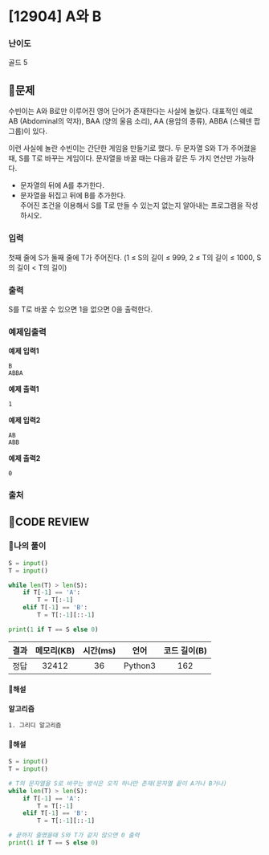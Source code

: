 # [12904] A와 B

### **난이도**
골드 5
## **📝문제**
수빈이는 A와 B로만 이루어진 영어 단어가 존재한다는 사실에 놀랐다. 대표적인 예로 AB (Abdominal의 약자), BAA (양의 울음 소리), AA (용암의 종류), ABBA (스웨덴 팝 그룹)이 있다.

이런 사실에 놀란 수빈이는 간단한 게임을 만들기로 했다. 두 문자열 S와 T가 주어졌을 때, S를 T로 바꾸는 게임이다. 문자열을 바꿀 때는 다음과 같은 두 가지 연산만 가능하다.

- 문자열의 뒤에 A를 추가한다.
- 문자열을 뒤집고 뒤에 B를 추가한다.  
주어진 조건을 이용해서 S를 T로 만들 수 있는지 없는지 알아내는 프로그램을 작성하시오. 
### **입력**
첫째 줄에 S가 둘째 줄에 T가 주어진다. (1 ≤ S의 길이 ≤ 999, 2 ≤ T의 길이 ≤ 1000, S의 길이 < T의 길이)
### **출력**
S를 T로 바꿀 수 있으면 1을 없으면 0을 출력한다.
### **예제입출력**

**예제 입력1**

```
B
ABBA
```

**예제 출력1**

```
1
```

**예제 입력2**

```
AB
ABB
```

**예제 출력2**

```
0
```

### **출처**

## **🧐CODE REVIEW**

### **🧾나의 풀이**

```python
S = input()
T = input()

while len(T) > len(S):
    if T[-1] == 'A':
        T = T[:-1]
    elif T[-1] == 'B':
        T = T[:-1][::-1]

print(1 if T == S else 0)
```

결과	| 메모리(KB) |	시간(ms) |	언어 |	코드 길이(B)
:----:|:-----:|:-----:|:-----:|:--------:
정답|32412|36|Python3|162
#### **📝해설**

**알고리즘**
```
1. 그리디 알고리즘
```

#### **📝해설**

```python
S = input()
T = input()

# T의 문자열을 S로 바꾸는 방식은 오직 하나만 존재(문자열 끝이 A거나 B거나)
while len(T) > len(S):
    if T[-1] == 'A':
        T = T[:-1]
    elif T[-1] == 'B':
        T = T[:-1][::-1]

# 끝까지 줄였을때 S와 T가 같지 않으면 0 출력
print(1 if T == S else 0)
```